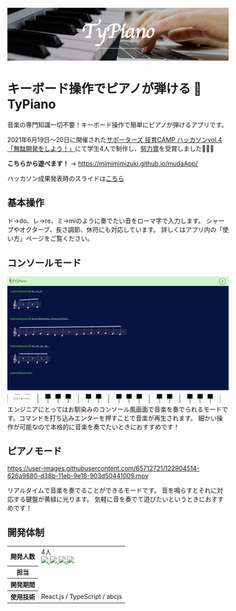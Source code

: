 ![ヘッダー画像](/resourse/screenshot-title.png)
# キーボード操作でピアノが弾ける 🎹 TyPiano
音楽の専門知識一切不要！キーボード操作で簡単にピアノが弾けるアプリです。

2021年6月19日〜20日に開催された[サポーターズ 技育CAMP ハッカソンvol.4「無駄開発をしよう！」](https://talent.supporterz.jp/events/f59d36af-3a00-42de-a4d2-083c12126015/)にて学生4人で制作し、[努力賞](https://twitter.com/geek_pjt/status/1406550908889042947?s=20)を受賞しました🎉🎉🎉

**こちらから遊べます！** → https://mimimimizuki.github.io/mudaApp/

ハッカソン成果発表時のスライドは[こちら](https://docs.google.com/presentation/d/1iWeoK-Tp4euqyBQ9DcGpPeAGV6k6PfEZLSq6YbRqlio/edit?usp=sharing)

## 基本操作
ド→do、レ→re、ミ→miのように奏でたい音をローマ字で入力します。
シャープやオクターブ、長さ調節、休符にも対応しています。
詳しくはアプリ内の「使い方」ページをご覧ください。

## コンソールモード
![コンソールモード画像](/resourse/screenshot-consolemode.png)
エンジニアにとってはお馴染みのコンソール風画面で音楽を奏でられるモードです。コマンドを打ち込みエンターを押すことで音楽が再生されます。
細かい操作が可能なので本格的に音楽を奏でたいときにおすすめです！

## ピアノモード
https://user-images.githubusercontent.com/65712721/122904514-626a9880-d38b-11eb-9e18-903d50441009.mov

リアルタイムで音楽を奏でることができるモードです。
音を鳴らすとそれに対応する鍵盤が黄緑に光ります。
気軽に音を奏でて遊びたいというときにおすすめです！

## 開発体制
<table>
  <tr>
    <th>開発人数</th>
    <td>
      4人<br>
      <b><a href="https://github.com/chum0n"><img src="https://github.com/chum0n.png" width="50px;" /></b>
      <b><a href="https://github.com/mimimimizuki"><img src="https://github.com/mimimimizuki.png" width="50px;" /></b>
      <b><a href="https://github.com/Eri-0910"><img src="https://github.com/Eri-0910.png" width="50px;" /></b>
      <b><a href="https://github.com/knknk98"><img src="https://github.com/knknk98.png" width="50px;" /></b>
    </td>
  </tr>
  <tr>
    <th>担当</th>
    <td></td>
  </tr>
  <tr>
    <th>開発期間</th>
    <td></td>
  </tr>
  <tr>
    <th>使用技術</th>
    <td>React.js / TypeScript / abcjs </td>
  </tr>
</table>
